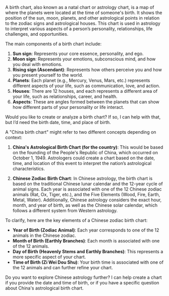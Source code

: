 
A birth chart, also known as a natal chart or astrology chart, is a map of where the planets were located at the time of someone's birth. It shows the position of the sun, moon, planets, and other astrological points in relation to the zodiac signs and astrological houses. This chart is used in astrology to interpret various aspects of a person’s personality, relationships, life challenges, and opportunities.

The main components of a birth chart include:

1. **Sun sign**: Represents your core essence, personality, and ego.
2. **Moon sign**: Represents your emotions, subconscious mind, and how you deal with emotions.
3. **Rising sign (Ascendant)**: Represents how others perceive you and how you present yourself to the world.
4. **Planets**: Each planet (e.g., Mercury, Venus, Mars, etc.) represents different aspects of your life, such as communication, love, and action.
5. **Houses**: There are 12 houses, and each represents a different area of your life, such as relationships, career, and health.
6. **Aspects**: These are angles formed between the planets that can show how different parts of your personality or life interact.

Would you like to create or analyze a birth chart? If so, I can help with that, but I’d need the birth date, time, and place of birth.




A "China birth chart" might refer to two different concepts depending on context:

1. **China's Astrological Birth Chart (for the country)**: This would be based on the founding of the People's Republic of China, which occurred on October 1, 1949. Astrologers could create a chart based on the date, time, and location of this event to interpret the nation’s astrological characteristics.

2. **Chinese Zodiac Birth Chart**: In Chinese astrology, the birth chart is based on the traditional Chinese lunar calendar and the 12-year cycle of animal signs. Each year is associated with one of the 12 Chinese zodiac animals (Rat, Ox, Tiger, etc.), and the Five Elements (Wood, Fire, Earth, Metal, Water). Additionally, Chinese astrology considers the exact hour, month, and year of birth, as well as the Chinese solar calendar, which follows a different system from Western astrology.

To clarify, here are the key elements of a Chinese zodiac birth chart:

- **Year of Birth (Zodiac Animal)**: Each year corresponds to one of the 12 animals in the Chinese zodiac.
- **Month of Birth (Earthly Branches)**: Each month is associated with one of the 12 animals.
- **Day of Birth (Heavenly Stems and Earthly Branches)**: This represents a more specific aspect of your chart.
- **Time of Birth (Zi Wei Dou Shu)**: Your birth time is associated with one of the 12 animals and can further refine your chart.

Do you want to explore Chinese astrology further? I can help create a chart if you provide the date and time of birth, or if you have a specific question about China's astrological birth chart.

